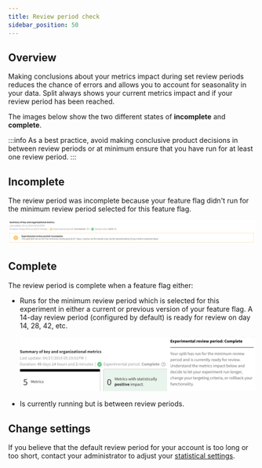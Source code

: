 ```yaml
---
title: Review period check
sidebar_position: 50
---
```


## Overview

Making conclusions about your metrics impact during set review periods reduces the chance of errors and allows you to account for seasonality in your data. Split always shows your current metrics impact and if your review period has been reached. 

The images below show the two different states of **incomplete** and **complete**.

:::info
As a best practice, avoid making conclusive product decisions in between review periods or at minimum ensure that you have run for at least one review period.
:::

## Incomplete

The review period was incomplete because your feature flag didn't run for the minimum review period selected for this feature flag.

![](../../static/incomplete.png)

## Complete

The review period is complete when a feature flag either:

* Runs for the minimum review period which is selected for this experiment in either a current or previous version of your feature flag. A 14-day review period (configured by default) is ready for review on day 14, 28, 42, etc.

   ![](../../static/complete.png)

* Is currently running but is between review periods.

## Change settings

If you believe that the default review period for your account is too long or too short, contact your administrator to adjust your [statistical settings](/docs/feature-management-experimentation/experimentation/setup/experiment-settings).